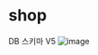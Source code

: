 # shop

DB 스키마 V5
![image](https://github.com/lsh4711/shop/assets/120231876/02d7d89a-f882-4392-a204-fa178b9ef1d9)
